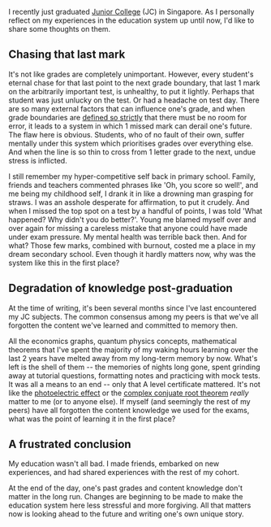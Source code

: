 I recently just graduated [Junior College](https://en.wikipedia.org/wiki/Junior_college_(Singapore)) (JC) in Singapore. As I personally reflect on my experiences in the education system up until now, I'd like to share some thoughts on them.

## Chasing that last mark

It's not like grades are completely unimportant. However, every student's eternal chase for that last point to the next grade boundary, that last 1 mark on the arbitrarily important test, is unhealthy, to put it lightly. Perhaps that student was just unlucky on the test. Or had a headache on test day. There are so many external factors that can influence one's grade, and when grade boundaries are [defined so strictly](https://en.wikipedia.org/wiki/Academic_grading_in_Singapore) that there must be no room for error, it leads to a system in which 1 missed mark can derail one's future. The flaw here is obvious. Students, who of no fault of their own, suffer mentally under this system which prioritises grades over everything else. And when the line is so thin to cross from 1 letter grade to the next, undue stress is inflicted.

I still remember my hyper-competitive self back in primary school. Family, friends and teachers commented phrases like 'Oh, you score so well!', and me being my childhood self, I drank it in like a drowning man grasping for straws. I was an asshole desperate for affirmation, to put it crudely. And when I missed the top spot on a test by a handful of points, I was told 'What happened? Why didn't you do better?'. Young me blamed myself over and over again for missing a careless mistake that anyone could have made under exam pressure. My mental health was terrible back then. And for what? Those few marks, combined with burnout, costed me a place in my dream secondary school. Even though it hardly matters now, why was the system like this in the first place?

## Degradation of knowledge post-graduation

At the time of writing, it's been several months since I've last encountered my JC subjects. The common consensus among my peers is that we've all forgotten the content we've learned and committed to memory then.

All the economics graphs, quantum physics concepts, mathematical theorems that I've spent the majority of my waking hours learning over the last 2 years have melted away from my long-term memory by now. What's left is the shell of them -- the memories of nights long gone, spent grinding away at tutorial questions, formatting notes and practicing with mock tests. It was all a means to an end -- only that A level certificate mattered. It's not like the [photoelectric effect](https://en.wikipedia.org/wiki/Photoelectric_effect) or the [complex conjuate root theorem](https://en.wikipedia.org/wiki/Complex_conjugate_root_theorem) _really_ matter to me (or to anyone else). If myself (and seemingly the rest of my peers) have all forgotten the content knowledge we used for the exams, what was the point of learning it in the first place?

## A frustrated conclusion

My education wasn't all bad. I made friends, embarked on new experiences, and had shared experiences with the rest of my cohort. 

At the end of the day, one's past grades and content knowledge don't matter in the long run. Changes are beginning to be made to make the education system here less stressful and more forgiving. All that matters now is looking ahead to the future and writing one's own unique story.